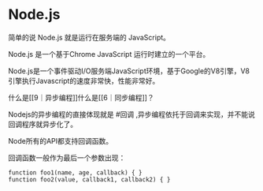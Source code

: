 # Node.js
简单的说 Node.js 就是运行在服务端的 JavaScript。

Node.js 是一个基于Chrome JavaScript 运行时建立的一个平台。

Node.js是一个事件驱动I/O服务端JavaScript环境，基于Google的V8引擎，V8引擎执行Javascript的速度非常快，性能非常好。


什么是[[9｜异步编程]]什么是[[6｜同步编程]]？

 Nodejs的异步编程的直接体现就是 #回调 ,异步编程依托于回调来实现，并不能说回调程序就异步化了。
 
 Node所有的API都支持回调函数。
 
 回调函数一般作为最后一个参数出现：
 
 ```
 function foo1(name, age, callback) { } 
 function foo2(value, callback1, callback2) { }
 ```